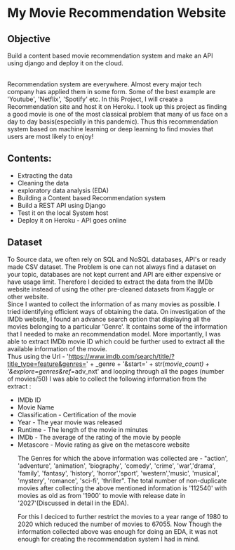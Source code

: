 <h1> My Movie Recommendation Website </h1>

<h2> Objective </h2>
Build a content based movie recommendation system and make an API using django and deploy it on the cloud. </br> </br>

Recommendation system are everywhere. Almost every major tech company has applied them in some form. Some of the best example are 'Youtube', 'Netflix', 'Spotify' etc. In this Project, I will create a Recommendation site and host it on Heroku. I took up this project as finding a good movie is one of the most classical problem that many of us face on a day to day basis(especially in this pandemic). Thus this recommendation system based on machine learning or deep learning to find movies that users are most likely to enjoy! </br>

<h2> Contents:</h2>
<ul>
  <li> Extracting the data </li>
  <li> Cleaning the data </li>
  <li> exploratory data analysis (EDA) </li>
  <li> Building a Content based Recommendation system </li>
  <li> Build a REST API using Django </li>
  <li> Test it on the local System host </li>
  <li> Deploy it on Heroku - API goes online </li>
</ul>

<h2> Dataset</h2>

To Source data, we often rely on SQL and NoSQL databases, API's or ready made CSV dataset. The Problem is one can not always find a dataset on your topic, databases are not kept current and API are either expensive or have usage limit. Therefore I decided to extract the data from the IMDb website instead of using the other pre-cleaned datasets from Kaggle or other website. </br>
Since I wanted to collect the information of as many movies as possible. I tried identifying efficient ways of obtaining the data. On investigation of the IMDb website, I found an advance search option that displaying all the movies belonging to a particular 'Genre'. It contains some of the information that I needed to make an recommendation model. More importantly, I was able to extract IMDb movie ID which could be further used to extract all the available information of the movie.  </br>
Thus using the Url - 'https://www.imdb.com/search/title/?title_type=feature&genres=' + _genre + '&start=' + str(_movie_count) + '&explore=genres&ref_=adv_nxt' and looping through all the pages (number of movies/50) I was able to collect the following information from the extract : 
<ul>
  <li> IMDb ID </li>
  <li> Movie Name </li>
  <li> Classification - Certification of the movie </li>
  <li> Year - The year movie was released </li>
  <li> Runtime - The length of the movie in minutes </li>
  <li> IMDb - The average of the rating of the movie by people </li>
  <li> Metascore - Movie rating as give on the metascore website </li>
  
The Genres for which the above information was collected are - "action', 'adventure', 'animation', 'biography', 'comedy', 'crime', 'war','drama', 'family', 'fantasy', 'history', 'horror','sport', 'western','music', 'musical', 'mystery', 'romance', 'sci-fi',  'thriller". The total number of non-duplicate movies after collecting the above mentioned information is '112540' with movies as old as from '1900' to movie with release date in '2027'(Discussed in detail  in the EDA). </br>
 
For this I deciced to further restrict the movies to a year range of 1980 to 2020 which reduced the number of movies to 67055. Now Though the information collected above was enough for doing an EDA, it was not enough for creating the recommendation system I had in mind.</br>
 
 
